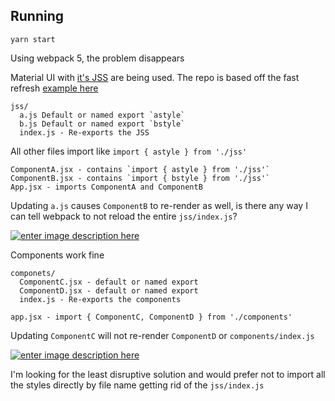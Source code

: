 ## Running

    yarn start

Using webpack 5, the problem disappears

Material UI with [it's JSS][1] are being used. The repo is based off the fast refresh [example here][4]

```
jss/
  a.js Default or named export `astyle`
  b.js Default or named export `bstyle`
  index.js - Re-exports the JSS
```

All other files import like `import { astyle } from './jss'`

```
ComponentA.jsx - contains `import { astyle } from './jss'`
ComponentB.jsx - contains `import { bstyle } from './jss'`
App.jsx - imports ComponentA and ComponentB
```

Updating `a.js` causes `ComponentB` to re-render as well, is there any way I can tell webpack to not reload the entire `jss/index.js`?

[![enter image description here][2]][2]

Components work fine

```
componets/
  ComponentC.jsx - default or named export
  ComponentD.jsx - default or named export
  index.js - Re-exports the components

app.jsx - import { ComponentC, ComponentD } from './components'
```

Updating `ComponentC` will not re-render `ComponentD` or `components/index.js`

[![enter image description here][3]][3]

I'm looking for the least disruptive solution and would prefer not to import all the styles directly by file name getting rid of the `jss/index.js`

[1]: https://material-ui.com/styles/api/#createstyles-styles-styles
[2]: https://i.stack.imgur.com/ZDvcy.png
[3]: https://i.stack.imgur.com/fGnuv.png
[4]: https://github.com/pmmmwh/react-refresh-webpack-plugin/tree/main/examples/webpack-dev-server
